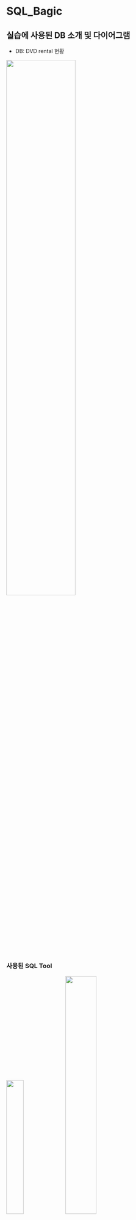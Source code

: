 # SQL_Bagic
## 실습에 사용된 DB 소개 및 다이어그램
- DB: DVD rental 현황 
<img src="https://user-images.githubusercontent.com/80456601/131644143-bdb0ddb1-9d2a-4db4-bea9-3a36801d03bd.png" width="60%" height="60%"/>

### 사용된 SQL Tool

<img src="https://user-images.githubusercontent.com/80456601/132934723-317437de-9561-44b9-b2f3-c32b3c7225c1.png" width="30%" height="30%"/> <img src="https://user-images.githubusercontent.com/80456601/132934792-0ccb6408-426b-4ed5-9f02-aaf3e1b994aa.png" width="40%" height="40%"/> 

- SQL 기본 문법 - Postgre SQL (사용 TOOL은 DBeaver)

## SQL 문법
### [Part 1 - 조회와 필터링](https://github.com/Ki-Sung/SQL_Bagic/tree/main/SQL_bagic_grammar_part1)
  1) [SELECT 문법](https://www.notion.so/SELECT-229b27f8f01f4d4ca0b32c7b958cf7e0)
  2) [ORDER BY 문법](https://www.notion.so/ORDER-BY-645bfd901fe142b1815c25859d1eeb59)
  3) [SELECT DISTINCT 문법](https://www.notion.so/SELECT-DISTINCT-9a29ab26aaed41cd8b9d24b8433c2152)
  4) [WHERE 절](https://www.notion.so/WHERE-ad7298e682d9478f861984e01335e4be)
  5) [LIMIT 절](https://www.notion.so/LIMIT-590fe61afbf043d6a7d8a8c039fe8996)
  6) [FETCH 절](https://www.notion.so/FETCH-f4ca84a0a6c84c0f8f5a43be09a0859c)
  7) [IN 연산자](https://www.notion.so/IN-5f91ab62a3a945d3a77fcfbbfd905c8b)
  8) [BETWEEN 연산자](https://www.notion.so/BETWEEN-d87b8c75fa8849bb88a095378b21a04f)
  9) [LIKE 연산자](https://www.notion.so/LIKE-019ac5bfd58f47ccbae8b55f7fdf340a)
  10) [IS NULL 연산자](https://mica-sheep-286.notion.site/IS-NULL-8bbcd13243ab4f44bcfea55c9341a78c)
### [Part 2 - 조인과 집계 데이터](https://github.com/Ki-Sung/SQL_Bagic/tree/main/SQL_bagic_grammar_part2)
  1) [JOIN 정의와 INNER JOIN](https://www.notion.so/JOIN-INNER-JOIN-c7a1d0834e3a4be6af7a950a40c1b392)
  2) [OUTER JOIN](https://www.notion.so/OUTER-JOIN-9776d5b3eafd48c5b85d26e623013c15)
  3) [SELF JOIN](https://www.notion.so/SELF-JOIN-4626fcfd849d449e9564c0fe2d4f0b81)
  4) [FULL OUTER JOIN](https://www.notion.so/FULL-OUTER-JOIN-f136775d6ab2455083f1bc475ac893b5)
  5) [CROSS JOIN](https://www.notion.so/CROSS-JOIN-0025e9c8114f4e6292178337820f5570)
## [실습 문제](https://github.com/Ki-Sung/SQL_Bagic/tree/main/SQL_parctice)
  1) [Part 1 실습문제](https://www.notion.so/d863d5a8544a4e0abe1fa767b29fe34f)

